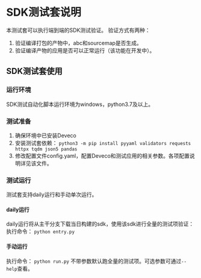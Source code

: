 # SDK测试套说明
本测试套可以执行端到端的SDK测试验证。
验证方式有两种：
1) 验证编译打包的产物中，abc和sourcemap是否生成。
2) 验证编译产物的应用是否可以正常运行（该功能在开发中）。

## SDK测试套使用
### 运行环境
SDK测试自动化脚本运行环境为windows，python3.7及以上。
### 测试准备
1. 确保环境中已安装Deveco
2. 安装测试套依赖：
`python3 -m pip install pyyaml validators requests httpx tqdm json5 pandas`
3. 修改配置文件config.yaml，配置Deveco和测试应用的相关参数。各项配置说明详见该文件。

### 测试运行
测试套支持daily运行和手动单次运行。
#### daily运行
daily运行将从主干分支下载当日构建的sdk，使用该sdk进行全量的测试项验证：
执行命令：
`python entry.py`
#### 手动运行
执行命令：
`python run.py`
不带参数默认跑全量的测试项。可选参数可通过`--help`查看。
